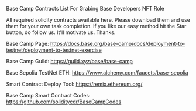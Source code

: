 Base Camp Contracts List For Grabing Base Developers NFT Role

All required solidity contracts available here. Please download them and use them for your own task completion. If you like our easy method hit the Star button, do follow us. It'll motivate us. Thanks.

Base Camp Page: https://docs.base.org/base-camp/docs/deployment-to-testnet/deployment-to-testnet-exercise

Base Camp Guild: https://guild.xyz/base/base-camp

Base Sepolia TestNet ETH: https://www.alchemy.com/faucets/base-sepolia

Smart Contract Deploy Tool: https://remix.ethereum.org/

Base Camp Smart Contract Codes: https://github.com/soliditycdr/BaseCampCodes
